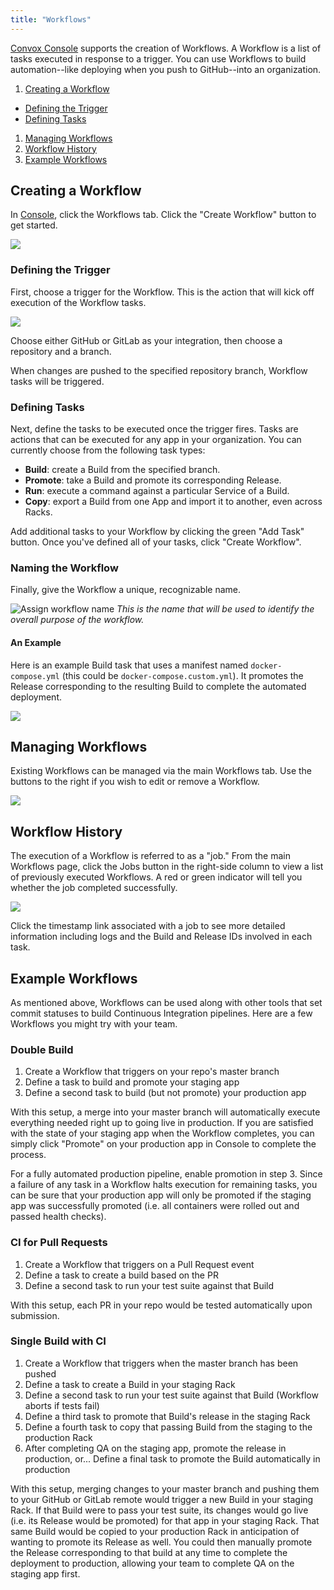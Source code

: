 ```yaml
---
title: "Workflows"
---
```


[Convox Console](https://console.convox.com) supports the creation of Workflows. A Workflow is a list of tasks executed in response to a trigger. You can use Workflows to build automation--like deploying when you push to GitHub--into an organization.

1. [Creating a Workflow](#creating-a-workflow)
  - [Defining the Trigger](#defining-the-trigger)
  - [Defining Tasks](#defining-tasks)
1. [Managing Workflows](#managing-workflows)
1. [Workflow History](#workflow-history)
1. [Example Workflows](#example-workflows)

## Creating a Workflow

In [Console](https://console.convox.com/), click the Workflows tab. Click the "Create Workflow" button to get started.

![](/assets/images/docs/workflows/tab.png)

### Defining the Trigger

First, choose a trigger for the Workflow. This is the action that will kick off execution of the Workflow tasks.

![](/assets/images/docs/workflows/trigger.png)

Choose either GitHub or GitLab as your integration, then choose a repository and a branch.

When changes are pushed to the specified repository branch, Workflow tasks will be triggered.

### Defining Tasks

Next, define the tasks to be executed once the trigger fires. Tasks are actions that can be executed for any app in your organization. You can currently choose from the following task types:

- **Build**: create a Build from the specified branch.
- **Promote**: take a Build and promote its corresponding Release.
- **Run**: execute a command against a particular Service of a Build.
- **Copy**: export a Build from one App and import it to another, even across Racks.

Add additional tasks to your Workflow by clicking the green "Add Task" button. Once you've defined all of your tasks, click "Create Workflow".

### Naming the Workflow

Finally, give the Workflow a unique, recognizable name.

![Assign workflow name](/assets/images/docs/workflows/name.png) *This is the name that will be used to identify the overall purpose of the workflow.*

#### An Example

Here is an example Build task that uses a manifest named `docker-compose.yml` (this could be `docker-compose.custom.yml`). It promotes the Release corresponding to the resulting Build to complete the automated deployment.

![](/assets/images/docs/workflows/task.png)

## Managing Workflows

Existing Workflows can be managed via the main Workflows tab. Use the buttons to the right if you wish to edit or remove a Workflow.

![](/assets/images/docs/workflows/manage.png)

## Workflow History

The execution of a Workflow is referred to as a "job." From the main Workflows page, click the Jobs button in the right-side column to view a list of previously executed Workflows. A red or green indicator will tell you whether the job completed successfully.

![](/assets/images/docs/workflows/jobs.png)

Click the timestamp link associated with a job to see more detailed information including logs and the Build and Release IDs involved in each task.

## Example Workflows

As mentioned above, Workflows can be used along with other tools that set commit statuses to build Continuous Integration pipelines. Here are a few Workflows you might try with your team.

### Double Build

1. Create a Workflow that triggers on your repo's master branch
2. Define a task to build and promote your staging app
3. Define a second task to build (but not promote) your production app

With this setup, a merge into your master branch will automatically execute everything needed right up to going live in production. If you are satisfied with the state of your staging app when the Workflow completes, you can simply click "Promote" on your production app in Console to complete the process.

For a fully automated production pipeline, enable promotion in step 3. Since a failure of any task in a Workflow halts execution for remaining tasks, you can be sure that your production app will only be promoted if the staging app was successfully promoted (i.e. all containers were rolled out and passed health checks).

### CI for Pull Requests

1. Create a Workflow that triggers on a Pull Request event
2. Define a task to create a build based on the PR
3. Define a second task to run your test suite against that Build

With this setup, each PR in your repo would be tested automatically upon submission.

### Single Build with CI

1. Create a Workflow that triggers when the master branch has been pushed
2. Define a task to create a Build in your staging Rack
3. Define a second task to run your test suite against that Build (Workflow aborts if tests fail)
4. Define a third task to promote that Build's release in the staging Rack
5. Define a fourth task to copy that passing Build from the staging to the production Rack
6. After completing QA on the staging app, promote the release in production, or...
   Define a final task to promote the Build automatically in production

With this setup, merging changes to your master branch and pushing them to your GitHub or GitLab remote would trigger a new Build in your staging Rack. If that Build were to pass your test suite, its changes would go live (i.e. its Release would be promoted) for that app in your staging Rack. That same Build would be copied to your production Rack in anticipation of wanting to promote its Release as well. You could then manually promote the Release corresponding to that build at any time to complete the deployment to production, allowing your team to complete QA on the staging app first.
